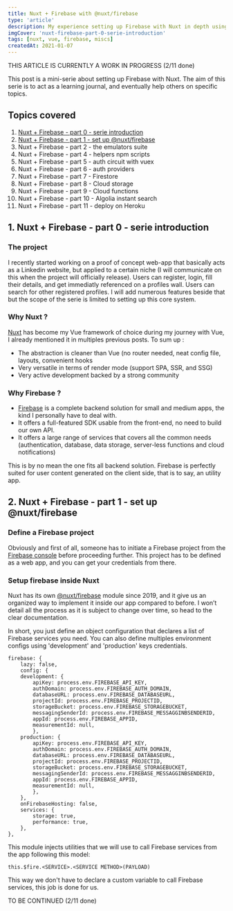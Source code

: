 ```yaml
---
title: Nuxt + Firebase with @nuxt/firebase
type: 'article'
description: My experience setting up Firebase with Nuxt in depth using @nuxt/firebase
imgCover: 'nuxt-firebase-part-0-serie-introduction'
tags: [nuxt, vue, firebase, miscs]
createdAt: 2021-01-07
---
```


THIS ARTICLE IS CURRENTLY A WORK IN PROGRESS (2/11 done)

This post is a mini-serie about setting up Firebase with Nuxt. The aim of this serie is to act as a learning journal, and eventually help others on specific topics.

## Topics covered

1. [Nuxt + Firebase - part 0 - serie introduction](#1-nuxt--firebase---part-0---serie-introduction)
2. [Nuxt + Firebase - part 1 - set up @nuxt/firebase](#2-nuxt--firebase---part-1---set-up-nuxtfirebase)
3. Nuxt + Firebase - part 2 - the emulators suite
4. Nuxt + Firebase - part 4 - helpers npm scripts
5. Nuxt + Firebase - part 5 - auth circuit with vuex
6. Nuxt + Firebase - part 6 - auth providers
7. Nuxt + Firebase - part 7 - Firestore
8. Nuxt + Firebase - part 8 - Cloud storage
9. Nuxt + Firebase - part 9 - Cloud functions
10. Nuxt + Firebase - part 10 - Algolia instant search
11. Nuxt + Firebase - part 11 - deploy on Heroku

## 1. Nuxt + Firebase - part 0 - serie introduction

### The project

I recently started working on a proof of concept web-app that basically acts as a Linkedin website, but applied to a certain niche (I will communicate on this when the project will officially release). Users can register, login, fill their details, and get immediatly referenced on a profiles wall. Users can search for other registered profiles. I will add numerous features beside that but the scope of the serie is limited to setting up this core system.

### Why Nuxt ?

[Nuxt](https://nuxtjs.org/) has become my Vue framework of choice during my journey with Vue, I already mentioned it in multiples previous posts. To sum up : 

* The abstraction is cleaner than Vue (no router needed, neat config file, layouts, convenient hooks
* Very versatile in terms of render mode (support SPA, SSR, and SSG)
* Very active development backed by a strong community

### Why Firebase ?

* [Firebase](https://firebase.google.com/) is a complete backend solution for small and medium apps, the kind I personally have to deal with.
* It offers a full-featured SDK usable from the front-end, no need to build our own API.
* It offers a large range of services that covers all the common needs (authentication, database, data storage, server-less functions and cloud notifications)

This is by no mean the one fits all backend solution. Firebase is perfectly suited for user content generated on the client side, that is to say, an utility app.

## 2. Nuxt + Firebase - part 1 - set up @nuxt/firebase

### Define a Firebase project

Obviously and first of all, someone has to initiate a Firebase project from the [Firebase console](https://console.firebase.google.com/) before proceeding further. This project has to be defined as a web app, and you can get your credentials from there.

### Setup firebase inside Nuxt

Nuxt has its own [@nuxt/firebase](https://firebase.nuxtjs.org/) module since 2019, and it give us an organized way to implement it inside our app compared to before.
I won’t detail all the process as it is subject to change over time, so head to the clear documentation.

In short, you just define an object configuration that declares a list of Firebase services you need.
You can also define multiples environment configs using 'development' and 'production' keys credentials.


```js{}[nuxt.config.js]
firebase: {
    lazy: false,
    config: {
    development: {
        apiKey: process.env.FIREBASE_API_KEY,
        authDomain: process.env.FIREBASE_AUTH_DOMAIN,
        databaseURL: process.env.FIREBASE_DATABASEURL,
        projectId: process.env.FIREBASE_PROJECTID,
        storageBucket: process.env.FIREBASE_STORAGEBUCKET,
        messagingSenderId: process.env.FIREBASE_MESSAGGINBSENDERID,
        appId: process.env.FIREBASE_APPID,
        measurementId: null,
        },
    production: {
        apiKey: process.env.FIREBASE_API_KEY,
        authDomain: process.env.FIREBASE_AUTH_DOMAIN,
        databaseURL: process.env.FIREBASE_DATABASEURL,
        projectId: process.env.FIREBASE_PROJECTID,
        storageBucket: process.env.FIREBASE_STORAGEBUCKET,
        messagingSenderId: process.env.FIREBASE_MESSAGGINBSENDERID,
        appId: process.env.FIREBASE_APPID,
        measurementId: null,
        },
    },
    onFirebaseHosting: false,
    services: {
        storage: true,
        performance: true,
    },
},
```
This module injects utilities that we will use to call Firebase services from the app following this model:

```js{}
this.$fire.<SERVICE>.<SERVICE METHOD>(PAYLOAD)
```

This way we don't have to declare a custom variable to call Firebase services, this job is done for us.

TO BE CONTINUED (2/11 done)

